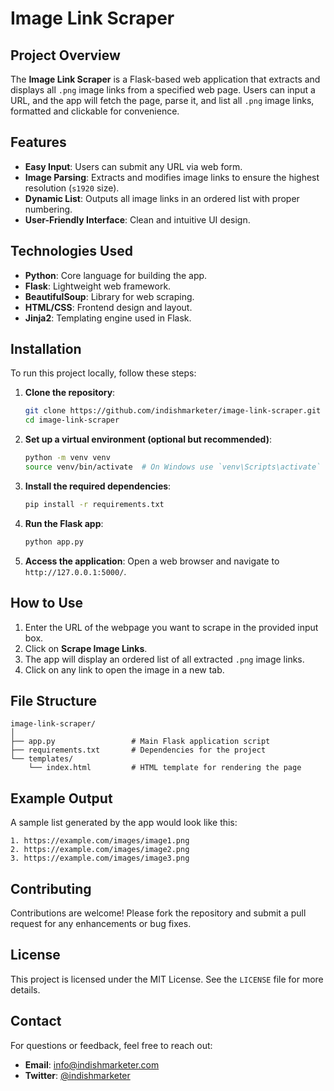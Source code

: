 # Image Link Scraper

## Project Overview
The **Image Link Scraper** is a Flask-based web application that extracts and displays all `.png` image links from a specified web page. Users can input a URL, and the app will fetch the page, parse it, and list all `.png` image links, formatted and clickable for convenience.

## Features
- **Easy Input**: Users can submit any URL via web form.
- **Image Parsing**: Extracts and modifies image links to ensure the highest resolution (`s1920` size).
- **Dynamic List**: Outputs all image links in an ordered list with proper numbering.
- **User-Friendly Interface**: Clean and intuitive UI design.

## Technologies Used
- **Python**: Core language for building the app.
- **Flask**: Lightweight web framework.
- **BeautifulSoup**: Library for web scraping.
- **HTML/CSS**: Frontend design and layout.
- **Jinja2**: Templating engine used in Flask.

## Installation
To run this project locally, follow these steps:

1. **Clone the repository**:
   ```bash
   git clone https://github.com/indishmarketer/image-link-scraper.git
   cd image-link-scraper
   ```

2. **Set up a virtual environment (optional but recommended)**:
   ```bash
   python -m venv venv
   source venv/bin/activate  # On Windows use `venv\Scripts\activate`
   ```

3. **Install the required dependencies**:
   ```bash
   pip install -r requirements.txt
   ```

4. **Run the Flask app**:
   ```bash
   python app.py
   ```

5. **Access the application**:
   Open a web browser and navigate to `http://127.0.0.1:5000/`.

## How to Use
1. Enter the URL of the webpage you want to scrape in the provided input box.
2. Click on **Scrape Image Links**.
3. The app will display an ordered list of all extracted `.png` image links.
4. Click on any link to open the image in a new tab.

## File Structure
```
image-link-scraper/
│
├── app.py                 # Main Flask application script
├── requirements.txt       # Dependencies for the project
└── templates/
    └── index.html         # HTML template for rendering the page
```

## Example Output
A sample list generated by the app would look like this:
```
1. https://example.com/images/image1.png
2. https://example.com/images/image2.png
3. https://example.com/images/image3.png
```

## Contributing
Contributions are welcome! Please fork the repository and submit a pull request for any enhancements or bug fixes.

## License
This project is licensed under the MIT License. See the `LICENSE` file for more details.

## Contact
For questions or feedback, feel free to reach out:
- **Email**: [info@indishmarketer.com](mailto:info@indishmarketer.com)
- **Twitter**: [@indishmarketer](https://twitter.com/indishmarketer)
